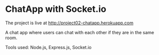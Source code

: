 # ChatApp with Socket.io

The project is live at http://project02-chatapp.herokuapp.com

A chat app where users can chat with each other if they are in the same room.

Tools used: Node.js, Express.js, Socket.io
